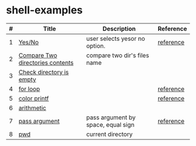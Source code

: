 # shell-examples

| # | Title | Description | Reference |
|---| ----- | ----------- | --------- |
|1| [Yes/No](./yes-no.sh)|  user selects yesor no option. | [reference](https://stackoverflow.com/questions/226703/how-do-i-prompt-for-yes-no-cancel-input-in-a-linux-shell-script)|
|2| [Compare Two directories contents](./compare-two-dir-contents.sh)| compare two dir's files name | |
|3| [Check directory is empty](./check_dir_empty.sh) | |
|4| [for loop](./for-loop.sh) | |[reference](https://jhnyang.tistory.com/191)|
|5| [color printf](./color-printf.sh) | |[reference](https://stackoverflow.com/questions/5947742/how-to-change-the-output-color-of-echo-in-linux?page=1&tab=votes#tab-top)|
|6| [arithmetic](./arithmetic.sh) | ||
|7| [pass argument](./pass-argument/README.md) | pass argument by space, equal sign | [reference](https://mp.weixin.qq.com/s/ih4HqvcaXshPvEAKTAPdtA)|
|8| [pwd](https://github.com/miseon119/shellscript-examples/blob/6adb31a00cff07068d653d3a10ba3ada4047cedc/check_dir_empty.sh#L14) | current directory | |

